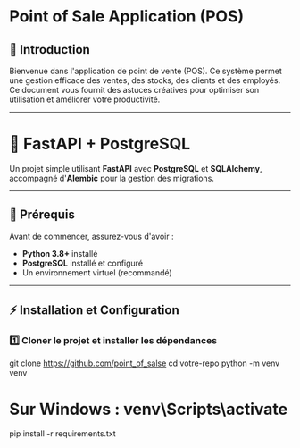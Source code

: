 # Point of Sale Application (POS)

## 📌 Introduction
Bienvenue dans l'application de point de vente (POS). Ce système permet une gestion efficace des ventes, des stocks, des clients et des employés. Ce document vous fournit des astuces créatives pour optimiser son utilisation et améliorer votre productivité.

---

# 🚀 FastAPI + PostgreSQL

Un projet simple utilisant **FastAPI** avec **PostgreSQL** et **SQLAlchemy**, accompagné d'**Alembic** pour la gestion des migrations.

---

## 📌 Prérequis
Avant de commencer, assurez-vous d'avoir :
- **Python 3.8+** installé
- **PostgreSQL** installé et configuré
- Un environnement virtuel (recommandé)

---

## ⚡ Installation et Configuration

### 1️⃣ **Cloner le projet et installer les dépendances**

git clone https://github.com/point_of_salse
cd votre-repo
python -m venv venv
# Sur Windows : venv\Scripts\activate
pip install -r requirements.txt 

